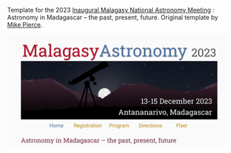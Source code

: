 Template for the 2023 [Inaugural Malagasy National Astronomy Meeting](https://astronomymadagascar.github.io/) : Astronomy in Madagascar – the past, present, future. Original template by [Mike Pierce](https://mikepierce.github.io).

![Screenshot of the Website](Screenshot.png)